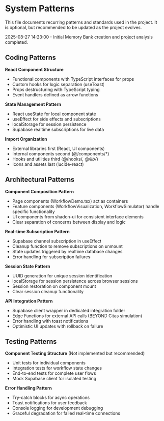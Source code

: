 # System Patterns

This file documents recurring patterns and standards used in the project.
It is optional, but recommended to be updated as the project evolves.

2025-08-27 14:23:00 - Initial Memory Bank creation and project analysis completed.

## Coding Patterns

**React Component Structure**
- Functional components with TypeScript interfaces for props
- Custom hooks for logic separation (useToast)
- Props destructuring with TypeScript typing
- Event handlers defined as arrow functions

**State Management Pattern**
- React useState for local component state
- useEffect for side effects and subscriptions
- localStorage for session persistence
- Supabase realtime subscriptions for live data

**Import Organization**
- External libraries first (React, UI components)
- Internal components second (@/components/*)
- Hooks and utilities third (@/hooks/*, @/lib/*)
- Icons and assets last (lucide-react)

## Architectural Patterns

**Component Composition Pattern**
- Page components (WorkflowDemo.tsx) act as containers
- Feature components (WorkflowVisualization, WorkflowSimulator) handle specific functionality
- UI components from shadcn-ui for consistent interface elements
- Clear separation of concerns between display and logic

**Real-time Subscription Pattern**
- Supabase channel subscription in useEffect
- Cleanup function to remove subscriptions on unmount
- State updates triggered by realtime database changes
- Error handling for subscription failures

**Session State Pattern**
- UUID generation for unique session identification
- localStorage for session persistence across browser sessions
- Session restoration on component mount
- Clear session cleanup functionality

**API Integration Pattern**
- Supabase client wrapper in dedicated integration folder
- Edge Functions for external API calls (BEYOND Citas simulation)
- Error handling with toast notifications
- Optimistic UI updates with rollback on failure

## Testing Patterns

**Component Testing Structure** (Not implemented but recommended)
- Unit tests for individual components
- Integration tests for workflow state changes
- End-to-end tests for complete user flows
- Mock Supabase client for isolated testing

**Error Handling Pattern**
- Try-catch blocks for async operations
- Toast notifications for user feedback
- Console logging for development debugging
- Graceful degradation for failed real-time connections